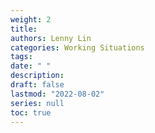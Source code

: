 ```yaml
---
weight: 2
title: 
authors: Lenny Lin
categories: Working Situations
tags: 
date: " "
description: 
draft: false
lastmod: "2022-08-02"
series: null
toc: true
---
```




